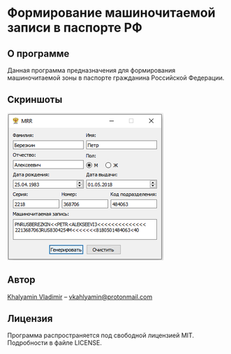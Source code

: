 # Формирование машиночитаемой записи в паспорте РФ

## О программе

Данная программа предназначения для формирования машиночитаемой зоны в паспорте гражданина Российской Федерации.

## Скриншоты

![main_window](/screenshots/main_window.png)

## Автор

[Khalyamin Vladimir](https://github.com/vkhalyamin) &ndash; vkahlyamin@protonmail.com

## Лицензия

Программа распространяется под свободной лицензией MIT. Подробности в файле LICENSE.

